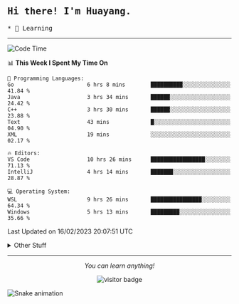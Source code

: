 <h2>
    <samp>Hi there! I'm Huayang.</samp>
</h2>
<p>
    <samp>
        * 🧐 Learning
    </samp>
</p>



<hr>


<!--START_SECTION:waka-->
![Code Time](http://img.shields.io/badge/Code%20Time-433%20hrs%207%20mins-blue)

📊 **This Week I Spent My Time On** 

```text
💬 Programming Languages: 
Go                       6 hrs 8 mins        ██████████░░░░░░░░░░░░░░░   41.84 % 
Java                     3 hrs 34 mins       ██████░░░░░░░░░░░░░░░░░░░   24.42 % 
C++                      3 hrs 30 mins       ██████░░░░░░░░░░░░░░░░░░░   23.88 % 
Text                     43 mins             █░░░░░░░░░░░░░░░░░░░░░░░░   04.90 % 
XML                      19 mins             ░░░░░░░░░░░░░░░░░░░░░░░░░   02.17 % 

🔥 Editors: 
VS Code                  10 hrs 26 mins      █████████████████░░░░░░░░   71.13 % 
IntelliJ                 4 hrs 14 mins       ███████░░░░░░░░░░░░░░░░░░   28.87 % 

💻 Operating System: 
WSL                      9 hrs 26 mins       ████████████████░░░░░░░░░   64.34 % 
Windows                  5 hrs 13 mins       █████████░░░░░░░░░░░░░░░░   35.66 % 

```


 Last Updated on 16/02/2023 20:07:51 UTC
<!--END_SECTION:waka-->


<details>
  <summary>Other Stuff</summary>
  <br />
<!--   
  <p align="left">
    <img height="180em" src="https://github-readme-streak-stats.herokuapp.com/?user=GuillaumeFalourd" />
    
  </p> -->

  * 🏆 Some GitHub statistical reports:
  
  <img width="100%" src="https://github-profile-trophy.vercel.app/?username=xmchxup&column=7">
  <p align="left">  
    <img height="180em" src="https://github-readme-stats.vercel.app/api?username=xmchxup&hide_border=true&show_icons=true&include_all_commits=true&bg_color=0,EC6C6C,FFD479,FFFC79,73FA79&theme=graywhite&locale=en" />
    <img height="180em" src="https://github-readme-stats.vercel.app/api/top-langs/?username=xmchxup&hide=css,scss,html&langs_count=8&hide_border=true&layout=compact&bg_color=0,73FA79,73FDFF,D783FF&theme=graywhite&locale=en" />
  </p>
  
  <img width="100%" src="https://github-profile-summary-cards.vercel.app/api/cards/profile-details?username=xmchxup&theme=github" />
 
</a>
</details>
<hr>
<p align="center">
    <i>You can learn anything!</i>
    <p align="center">
        <img src="https://visitor-badge.laobi.icu/badge?page_id=xmchxup" alt="visitor badge"/>       
    </p>
</p>

![Snake animation](https://github.com/XmchxUp/XmchxUp/blob/output/github-contribution-grid-snake.gif)


